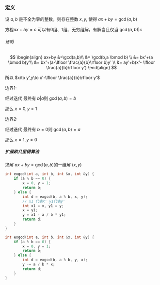 ### 定义

设 $a,b$ 是不全为零的整数，则存在整数 $x,y$, 使得 $ax+by=\gcd(a,b)$

方程$ax + by = c$ 可以有0组、1组、无穷组解，有解当且仅当 $\gcd(a,b) | c$

###### 证明

$$
\begin{align}
ax+by    &=\gcd(a,b)\\
	 &= \gcd(b,a \bmod b) \\
	 &= bx'+(a \bmod b)y'\\
	 &= bx'+(a-\lfloor \frac{a}{b}\rfloor b)y' \\
	 &= ay'+b(x'- \lfloor \frac{a}{b}\rfloor y')
\end{align}
$$

所以 $x\to y',y\to x'-\lfloor \frac{a}{b}\rfloor y'$ 

边界1:

经过迭代 最终有 $b|a$则 $\gcd(a,b) = b$

那么 $x = 0,y = 1$

边界2:

经过迭代 最终有 $b = 0$则 $\gcd(a,b) = a$

那么 $x = 1,y = 0$

##### 扩展欧几里得算法

求解 $ax+by=\gcd(a,b)$的一组解 $(x,y)$

```cpp
int exgcd(int a, int b, int &x, int &y) {
    if (a % b == 0) {
        x = 0, y = 1;
        return b;
    } else {
        int d = exgcd(b, a % b, x, y);
        // x1 代表x' y1代表y'
        int x1 = x, y1 = y;
        x = y1;
        y = x1 - a / b * y1;
        return d;
    }
}
```

```cpp
int exgcd(int a, int b, int &x, int &y) {
    if (a % b == 0) {
        x = 0, y = 1;
        return b;
    } else {
        int d = exgcd(b, a % b, y, x);
        y -= a / b * x;
        return d;
    }
}
```



